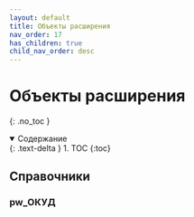 ```yaml
---
layout: default
title: Объекты расширения
nav_order: 17
has_children: true
child_nav_order: desc
---
```


# Объекты расширения
{: .no_toc }

<details open markdown="block">
  <summary>
    Содержание
  </summary>
  {: .text-delta }
1. TOC
{:toc}
</details>

## Справочники

### pw_ОКУД